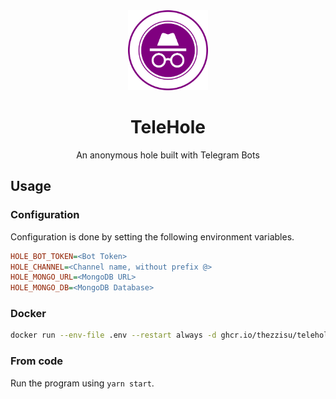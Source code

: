 <div align="center">
  <img src="asset/logo.svg" width="128">
  <h1>TeleHole</h1>

  An anonymous hole built with Telegram Bots
</div>

## Usage

### Configuration

Configuration is done by setting the following environment variables.

```ini
HOLE_BOT_TOKEN=<Bot Token>
HOLE_CHANNEL=<Channel name, without prefix @>
HOLE_MONGO_URL=<MongoDB URL>
HOLE_MONGO_DB=<MongoDB Database>
```

### Docker

```sh
docker run --env-file .env --restart always -d ghcr.io/thezzisu/telehole
```

### From code

Run the program using `yarn start`.
